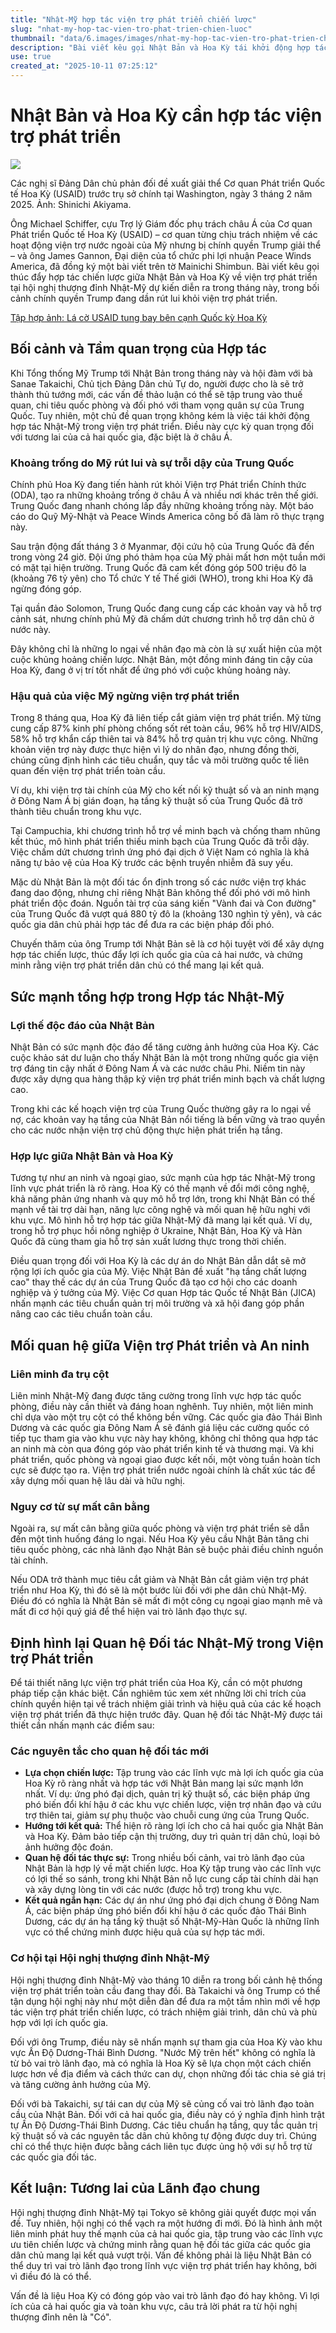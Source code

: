 ```yaml
---
title: "Nhật-Mỹ hợp tác viện trợ phát triển chiến lược"
slug: "nhat-my-hop-tac-vien-tro-phat-trien-chien-luoc"
thumbnail: "data/6.images/images/nhat-my-hop-tac-vien-tro-phat-trien-chien-luoc.webp"
description: "Bài viết kêu gọi Nhật Bản và Hoa Kỳ tái khởi động hợp tác viện trợ phát triển chiến lược, đặc biệt ở châu Á, nhằm đối phó với sự rút lui của Mỹ và ảnh hưởng ngày càng tăng của Trung Quốc trong khu vực, nhấn mạnh tầm quan trọng của liên minh đa trụ cột."
use: true
created_at: "2025-10-11 07:25:12"
---
```


# Nhật Bản và Hoa Kỳ cần hợp tác viện trợ phát triển

![](/images/20251011-00000005-mai-000-1-view.webp)

Các nghị sĩ Đảng Dân chủ phản đối đề xuất giải thể Cơ quan Phát triển Quốc tế Hoa Kỳ (USAID) trước trụ sở chính tại Washington, ngày 3 tháng 2 năm 2025. Ảnh: Shinichi Akiyama.

Ông Michael Schiffer, cựu Trợ lý Giám đốc phụ trách châu Á của Cơ quan Phát triển Quốc tế Hoa Kỳ (USAID) – cơ quan từng chịu trách nhiệm về các hoạt động viện trợ nước ngoài của Mỹ nhưng bị chính quyền Trump giải thể – và ông James Gannon, Đại diện của tổ chức phi lợi nhuận Peace Winds America, đã đồng ký một bài viết trên tờ Mainichi Shimbun. Bài viết kêu gọi thúc đẩy hợp tác chiến lược giữa Nhật Bản và Hoa Kỳ về viện trợ phát triển tại hội nghị thượng đỉnh Nhật-Mỹ dự kiến diễn ra trong tháng này, trong bối cảnh chính quyền Trump đang dần rút lui khỏi viện trợ phát triển.

[Tập hợp ảnh: Lá cờ USAID tung bay bên cạnh Quốc kỳ Hoa Kỳ](https://mainichi.jp/graphs/20250218/mpj/00m/040/053000f/20250218k0000m030014000p?inb=ys)

## Bối cảnh và Tầm quan trọng của Hợp tác

Khi Tổng thống Mỹ Trump tới Nhật Bản trong tháng này và hội đàm với bà Sanae Takaichi, Chủ tịch Đảng Dân chủ Tự do, người được cho là sẽ trở thành thủ tướng mới, các vấn đề thảo luận có thể sẽ tập trung vào thuế quan, chi tiêu quốc phòng và đối phó với tham vọng quân sự của Trung Quốc. Tuy nhiên, một chủ đề quan trọng không kém là việc tái khởi động hợp tác Nhật-Mỹ trong viện trợ phát triển. Điều này cực kỳ quan trọng đối với tương lai của cả hai quốc gia, đặc biệt là ở châu Á.

### Khoảng trống do Mỹ rút lui và sự trỗi dậy của Trung Quốc

Chính phủ Hoa Kỳ đang tiến hành rút khỏi Viện trợ Phát triển Chính thức (ODA), tạo ra những khoảng trống ở châu Á và nhiều nơi khác trên thế giới. Trung Quốc đang nhanh chóng lấp đầy những khoảng trống này. Một báo cáo do Quỹ Mỹ-Nhật và Peace Winds America công bố đã làm rõ thực trạng này.

Sau trận động đất tháng 3 ở Myanmar, đội cứu hộ của Trung Quốc đã đến trong vòng 24 giờ. Đội ứng phó thảm họa của Mỹ phải mất hơn một tuần mới có mặt tại hiện trường. Trung Quốc đã cam kết đóng góp 500 triệu đô la (khoảng 76 tỷ yên) cho Tổ chức Y tế Thế giới (WHO), trong khi Hoa Kỳ đã ngừng đóng góp.

Tại quần đảo Solomon, Trung Quốc đang cung cấp các khoản vay và hỗ trợ cảnh sát, nhưng chính phủ Mỹ đã chấm dứt chương trình hỗ trợ dân chủ ở nước này.

Đây không chỉ là những lo ngại về nhân đạo mà còn là sự xuất hiện của một cuộc khủng hoảng chiến lược. Nhật Bản, một đồng minh đáng tin cậy của Hoa Kỳ, đang ở vị trí tốt nhất để ứng phó với cuộc khủng hoảng này.

### Hậu quả của việc Mỹ ngừng viện trợ phát triển

Trong 8 tháng qua, Hoa Kỳ đã liên tiếp cắt giảm viện trợ phát triển. Mỹ từng cung cấp 87% kinh phí phòng chống sốt rét toàn cầu, 96% hỗ trợ HIV/AIDS, 58% hỗ trợ khẩn cấp thiên tai và 84% hỗ trợ quản trị khu vực công. Những khoản viện trợ này được thực hiện vì lý do nhân đạo, nhưng đồng thời, chúng cũng định hình các tiêu chuẩn, quy tắc và môi trường quốc tế liên quan đến viện trợ phát triển toàn cầu.

Ví dụ, khi viện trợ tài chính của Mỹ cho kết nối kỹ thuật số và an ninh mạng ở Đông Nam Á bị gián đoạn, hạ tầng kỹ thuật số của Trung Quốc đã trở thành tiêu chuẩn trong khu vực.

Tại Campuchia, khi chương trình hỗ trợ về minh bạch và chống tham nhũng kết thúc, mô hình phát triển thiếu minh bạch của Trung Quốc đã trỗi dậy. Việc chấm dứt chương trình ứng phó đại dịch ở Việt Nam có nghĩa là khả năng tự bảo vệ của Hoa Kỳ trước các bệnh truyền nhiễm đã suy yếu.

Mặc dù Nhật Bản là một đối tác ổn định trong số các nước viện trợ khác đang dao động, nhưng chỉ riêng Nhật Bản không thể đối phó với mô hình phát triển độc đoán. Nguồn tài trợ của sáng kiến "Vành đai và Con đường" của Trung Quốc đã vượt quá 880 tỷ đô la (khoảng 130 nghìn tỷ yên), và các quốc gia dân chủ phải hợp tác để đưa ra các biện pháp đối phó.

Chuyến thăm của ông Trump tới Nhật Bản sẽ là cơ hội tuyệt vời để xây dựng hợp tác chiến lược, thúc đẩy lợi ích quốc gia của cả hai nước, và chứng minh rằng viện trợ phát triển dân chủ có thể mang lại kết quả.

## Sức mạnh tổng hợp trong Hợp tác Nhật-Mỹ

### Lợi thế độc đáo của Nhật Bản

Nhật Bản có sức mạnh độc đáo để tăng cường ảnh hưởng của Hoa Kỳ. Các cuộc khảo sát dư luận cho thấy Nhật Bản là một trong những quốc gia viện trợ đáng tin cậy nhất ở Đông Nam Á và các nước châu Phi. Niềm tin này được xây dựng qua hàng thập kỷ viện trợ phát triển minh bạch và chất lượng cao.

Trong khi các kế hoạch viện trợ của Trung Quốc thường gây ra lo ngại về nợ, các khoản vay hạ tầng của Nhật Bản nổi tiếng là bền vững và trao quyền cho các nước nhận viện trợ chủ động thực hiện phát triển hạ tầng.

### Hợp lực giữa Nhật Bản và Hoa Kỳ

Tương tự như an ninh và ngoại giao, sức mạnh của hợp tác Nhật-Mỹ trong lĩnh vực phát triển là rõ ràng. Hoa Kỳ có thế mạnh về đổi mới công nghệ, khả năng phản ứng nhanh và quy mô hỗ trợ lớn, trong khi Nhật Bản có thế mạnh về tài trợ dài hạn, năng lực công nghệ và mối quan hệ hữu nghị với khu vực. Mô hình hỗ trợ hợp tác giữa Nhật-Mỹ đã mang lại kết quả. Ví dụ, trong hỗ trợ phục hồi nông nghiệp ở Ukraine, Nhật Bản, Hoa Kỳ và Hàn Quốc đã cùng tham gia hỗ trợ sản xuất lương thực trong thời chiến.

Điều quan trọng đối với Hoa Kỳ là các dự án do Nhật Bản dẫn dắt sẽ mở rộng lợi ích quốc gia của Mỹ. Việc Nhật Bản đề xuất "hạ tầng chất lượng cao" thay thế các dự án của Trung Quốc đã tạo cơ hội cho các doanh nghiệp và ý tưởng của Mỹ. Việc Cơ quan Hợp tác Quốc tế Nhật Bản (JICA) nhấn mạnh các tiêu chuẩn quản trị môi trường và xã hội đang góp phần nâng cao các tiêu chuẩn toàn cầu.

## Mối quan hệ giữa Viện trợ Phát triển và An ninh

### Liên minh đa trụ cột

Liên minh Nhật-Mỹ đang được tăng cường trong lĩnh vực hợp tác quốc phòng, điều này cần thiết và đáng hoan nghênh. Tuy nhiên, một liên minh chỉ dựa vào một trụ cột có thể không bền vững. Các quốc gia đảo Thái Bình Dương và các quốc gia Đông Nam Á sẽ đánh giá liệu các cường quốc có tiếp tục tham gia vào khu vực này hay không, không chỉ thông qua hợp tác an ninh mà còn qua đóng góp vào phát triển kinh tế và thương mại. Và khi phát triển, quốc phòng và ngoại giao được kết nối, một vòng tuần hoàn tích cực sẽ được tạo ra. Viện trợ phát triển nước ngoài chính là chất xúc tác để xây dựng mối quan hệ lâu dài và hữu nghị.

### Nguy cơ từ sự mất cân bằng

Ngoài ra, sự mất cân bằng giữa quốc phòng và viện trợ phát triển sẽ dẫn đến một tình huống đáng lo ngại. Nếu Hoa Kỳ yêu cầu Nhật Bản tăng chi tiêu quốc phòng, các nhà lãnh đạo Nhật Bản sẽ buộc phải điều chỉnh nguồn tài chính.

Nếu ODA trở thành mục tiêu cắt giảm và Nhật Bản cắt giảm viện trợ phát triển như Hoa Kỳ, thì đó sẽ là một bước lùi đối với phe dân chủ Nhật-Mỹ. Điều đó có nghĩa là Nhật Bản sẽ mất đi một công cụ ngoại giao mạnh mẽ và mất đi cơ hội quý giá để thể hiện vai trò lãnh đạo thực sự.

## Định hình lại Quan hệ Đối tác Nhật-Mỹ trong Viện trợ Phát triển

Để tái thiết năng lực viện trợ phát triển của Hoa Kỳ, cần có một phương pháp tiếp cận khác biệt. Cần nghiêm túc xem xét những lời chỉ trích của chính quyền hiện tại về trách nhiệm giải trình và hiệu quả của các kế hoạch viện trợ phát triển đã thực hiện trước đây. Quan hệ đối tác Nhật-Mỹ được tái thiết cần nhấn mạnh các điểm sau:

### Các nguyên tắc cho quan hệ đối tác mới

*   **Lựa chọn chiến lược:** Tập trung vào các lĩnh vực mà lợi ích quốc gia của Hoa Kỳ rõ ràng nhất và hợp tác với Nhật Bản mang lại sức mạnh lớn nhất. Ví dụ: ứng phó đại dịch, quản trị kỹ thuật số, các biện pháp ứng phó biến đổi khí hậu ở các khu vực chiến lược, viện trợ nhân đạo và cứu trợ thiên tai, giảm sự phụ thuộc vào chuỗi cung ứng của Trung Quốc.
*   **Hướng tới kết quả:** Thể hiện rõ ràng lợi ích cho cả hai quốc gia Nhật Bản và Hoa Kỳ. Đảm bảo tiếp cận thị trường, duy trì quản trị dân chủ, loại bỏ ảnh hưởng độc đoán.
*   **Quan hệ đối tác thực sự:** Trong nhiều bối cảnh, vai trò lãnh đạo của Nhật Bản là hợp lý về mặt chiến lược. Hoa Kỳ tập trung vào các lĩnh vực có lợi thế so sánh, trong khi Nhật Bản nỗ lực cung cấp tài chính dài hạn và xây dựng lòng tin với các nước (được hỗ trợ) trong khu vực.
*   **Kết quả ngắn hạn:** Các dự án như ứng phó đại dịch chung ở Đông Nam Á, các biện pháp ứng phó biến đổi khí hậu ở các quốc đảo Thái Bình Dương, các dự án hạ tầng kỹ thuật số Nhật-Mỹ-Hàn Quốc là những lĩnh vực có thể chứng minh được hiệu quả của sự hợp tác mới.

### Cơ hội tại Hội nghị thượng đỉnh Nhật-Mỹ

Hội nghị thượng đỉnh Nhật-Mỹ vào tháng 10 diễn ra trong bối cảnh hệ thống viện trợ phát triển toàn cầu đang thay đổi. Bà Takaichi và ông Trump có thể tận dụng hội nghị này như một diễn đàn để đưa ra một tầm nhìn mới về hợp tác viện trợ phát triển chiến lược, có trách nhiệm giải trình, dân chủ và phù hợp với lợi ích quốc gia.

Đối với ông Trump, điều này sẽ nhấn mạnh sự tham gia của Hoa Kỳ vào khu vực Ấn Độ Dương-Thái Bình Dương. "Nước Mỹ trên hết" không có nghĩa là từ bỏ vai trò lãnh đạo, mà có nghĩa là Hoa Kỳ sẽ lựa chọn một cách chiến lược hơn về địa điểm và cách thức can dự, chọn những đối tác chia sẻ giá trị và tăng cường ảnh hưởng của Mỹ.

Đối với bà Takaichi, sự tái can dự của Mỹ sẽ củng cố vai trò lãnh đạo toàn cầu của Nhật Bản. Đối với cả hai quốc gia, điều này có ý nghĩa định hình trật tự Ấn Độ Dương-Thái Bình Dương. Các tiêu chuẩn hạ tầng, quy tắc quản trị kỹ thuật số và các nguyên tắc dân chủ không tự động được duy trì. Chúng chỉ có thể thực hiện được bằng cách liên tục được ủng hộ với sự hỗ trợ từ các quốc gia đối tác.

## Kết luận: Tương lai của Lãnh đạo chung

Hội nghị thượng đỉnh Nhật-Mỹ tại Tokyo sẽ không giải quyết được mọi vấn đề. Tuy nhiên, hội nghị có thể vạch ra một hướng đi mới. Đó là hình ảnh một liên minh phát huy thế mạnh của cả hai quốc gia, tập trung vào các lĩnh vực ưu tiên chiến lược và chứng minh rằng quan hệ đối tác giữa các quốc gia dân chủ mang lại kết quả vượt trội. Vấn đề không phải là liệu Nhật Bản có thể duy trì vai trò lãnh đạo trong lĩnh vực viện trợ phát triển hay không, bởi vì điều đó là có thể.

Vấn đề là liệu Hoa Kỳ có đóng góp vào vai trò lãnh đạo đó hay không. Vì lợi ích của cả hai quốc gia và toàn khu vực, câu trả lời phát ra từ hội nghị thượng đỉnh nên là "Có".